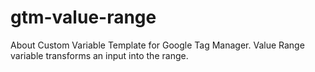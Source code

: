 # gtm-value-range
About Custom Variable Template for Google Tag Manager. Value Range variable transforms an input into the range.
